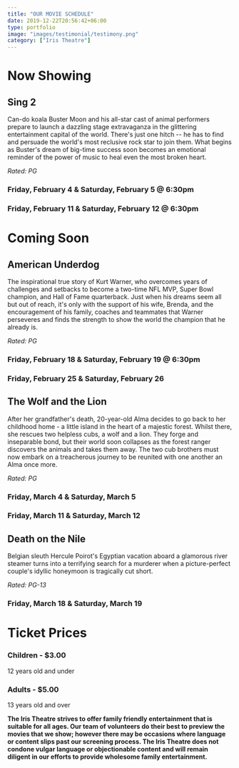 ```yaml
---
title: "OUR MOVIE SCHEDULE"
date: 2019-12-22T20:56:42+06:00
type: portfolio
image: "images/testimonial/testimony.png"
category: ["Iris Theatre"]
---
```


# Now Showing 

## Sing 2

Can-do koala Buster Moon and his all-star cast of animal performers prepare to launch a dazzling stage extravaganza in the glittering entertainment capital of the world. There's just one hitch -- he has to find and persuade the world's most reclusive rock star to join them. What begins as Buster's dream of big-time success soon becomes an emotional reminder of the power of music to heal even the most broken heart.

_Rated: PG_

### Friday, February 4 & Saturday, February 5 @ 6:30pm

### Friday, February 11 & Saturday, February 12 @ 6:30pm

# Coming Soon

## American Underdog

The inspirational true story of Kurt Warner, who overcomes years of challenges and setbacks to become a two-time NFL MVP, Super Bowl champion, and Hall of Fame quarterback. Just when his dreams seem all but out of reach, it's only with the support of his wife, Brenda, and the encouragement of his family, coaches and teammates that Warner perseveres and finds the strength to show the world the champion that he already is.

_Rated: PG_

### Friday, February 18 & Saturday, February 19 @ 6:30pm

### Friday, February 25 & Saturday, February 26

## The Wolf and the Lion

After her grandfather's death, 20-year-old Alma decides to go back to her childhood home - a little island in the heart of a majestic forest. Whilst there, she rescues two helpless cubs, a wolf and a lion. They forge and inseparable bond, but their world soon collapses as the forest ranger discovers the animals and takes them away. The two cub brothers must now embark on a treacherous journey to be reunited with one another an Alma once more.

_Rated: PG_

### Friday, March 4 & Saturday, March 5

### Friday, March 11 & Saturday, March 12

## Death on the Nile

Belgian sleuth Hercule Poirot's Egyptian vacation aboard a glamorous river steamer turns into a terrifying search for a murderer when a picture-perfect couple's idyllic honeymoon is tragically cut short.

_Rated: PG-13_

### Friday, March 18 & Saturday, March 19

# Ticket Prices

### Children - $3.00
12 years old and under

### Adults - $5.00 
13 years old and over

**The Iris Theatre strives to offer family friendly entertainment that is suitable for all ages. Our team of volunteers do their best to preview the movies that we show; however there may be occasions where language or content slips past our screening process. The Iris Theatre does not condone vulgar language or objectionable content and will remain diligent in our efforts to provide wholesome family entertainment.**
